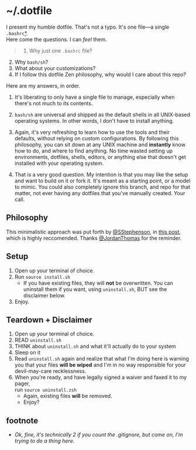 # ~/.dotfile

I present my humble dotfile. That's not a typo. It's one file—a single `.bashrc`[*](#footnote).  
Here come the questions. I can *feel* them.

> 1. Why just one `.bashrc` file?
2. Why `bash/sh`?
3. What about your customizations?
4. If I follow this dotfile Zen philosophy, why would I care about this repo?

Here are my answers, in order.  

1. It's liberating to only have a single file to manage, especially when there's not much to its contents.  

2. `bash/sh` are universal and shipped as the default shells in all UNIX-based operating systems. In other words, I don't have to install anything.

3. Again, it's very refreshing to learn how to use the tools and their defaults, without relying on custom configurations. By following this philosophy, you can sit down at any UNIX machine and **instantly** know how to do, and where to find anything. No time wasted setting up environments, dotfiles, shells, editors, or anything else that doesn't get installed with your operating system.  

4. That is a very good question. My intention is that you may like the setup and want to build on it or fork it. It's meant as a starting point, or a model to mimic. You could also completely ignore this branch, and repo for that matter, not ever having any dotfiles that you've manually created. Your call. 

## Philosophy
This minimalistic approach was put forth by [@SStephenson](http://github.com/sstephenson), in [this post](http://sstephenson.us/posts/on-configuration), which is highly reccomended. Thanks [@JordanThomas](https://github.com/JordanThomas) for the reminder.

## Setup
1. Open up your terminal of choice.
2. Run ```source install.sh```
	- If you have existing files, they will **not** be overwritten. You can uninstall them if you want, using `uninstall.sh`, BUT see the disclaimer below.
3. Enjoy.

## Teardown + Disclaimer
1. Open up your terminal of choice.
2. READ `uninstall.sh`
3. THINK about `uninstall.sh` and what it'll actually do to your system
4. Sleep on it
5. Read `uninstall.sh` again and realize that what I'm doing here is warning you that your files **will be wiped** and I'm in no way responsible for your devil-may-care recklessness.
6. When you're ready, and have legally signed a waiver and faxed it to my pager,  
run ```source uninstall.zsh```
	- Again, existing files **will** be removed.
    - Enjoy?
	
## footnote
* *Ok, fine, it's technically 2 if you count the .gitignore, but come on, I'm trying to do a thing here.* 